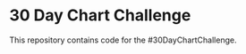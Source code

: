 
# 30 Day Chart Challenge

<!-- badges: start -->
<!-- badges: end -->

This repository contains code for the #30DayChartChallenge.
